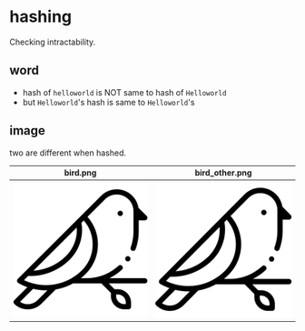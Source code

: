 # hashing

Checking intractability.

## word

* hash of `helloworld` is NOT same to hash of `Helloworld`
* but `Helloworld`'s hash is same to `Helloworld`'s

## image

two are different when hashed.

| bird.png | bird_other.png |
| -- | -- |
| ![bird](./hashing/bird.png) | ![bird_other](./hashing/bird_other.png) |
